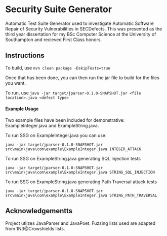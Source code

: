 # Security Suite Generator

Automatic Test Suite Generator used to investigate Automatic Software Repair of Security Vulnerabilities in SECDefects. This was presented as the third year dissertation for my BSc Computer Science at the University of Southampton and recieved First Class honors.

## Instructions
To build, use `mvn clean package -DskipTests=true`

Once that has been done, you can then run the jar file to build for the files you want.

To run, use `java -jar target/jparser-0.1.0-SNAPSHOT.jar <file location>.java <defect type>`

#### Example Usage

Two example files have been included for demonstrative: ExampleInteger.java and ExampleString.java.

To run SSG on ExampleInteger.java you can use:

`java -jar target/jparser-0.1.0-SNAPSHOT.jar src\main\java\com\example\ExampleInteger.java INTEGER_ATTACK`

To run SSG on ExampleString.java generating SQL Injection tests

`java -jar target/jparser-0.1.0-SNAPSHOT.jar src\main\java\com\example\ExampleInteger.java STRING_SQL_INJECTION`

To run SSG on ExampleString.java generating Path Traversal attack tests

`java -jar target/jparser-0.1.0-SNAPSHOT.jar src\main\java\com\example\ExampleInteger.java STRING_PATH_TRAVERSAL`

## Acknowledgementts
Project utlizes JavaParser and JavaPoet. Fuzzing lists used are adapted from 1N3@Crowshields lists.
